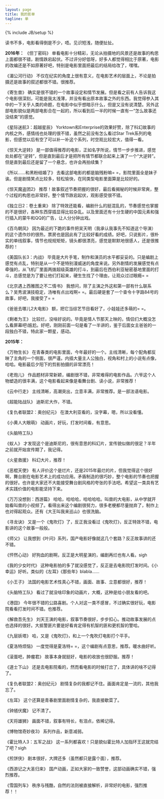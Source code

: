 ```yaml
---
layout: page
title: 我的影单
tagline: 单
---
```

{% include JB/setup %}

读书不多，电影看得倒是不少，唔。见识短浅，随便扯扯。

**2016年：**
《但丁密码》
单看电影十分精彩，无论从拍摄地的风景还是故事的构思上面都很不错，剧情跌宕起伏。不过评分好低呀，好多人都觉得相比于原著，电影的改编还是不如原著好吧，特别是电影里面把最后的结局给改了，嘿嘿。

《湄公河行动》
不仅在纪实的角度上很有意义，在电影艺术的层面上，不论是拍摄还是故事的叙述都很不错。很推荐。

《寄生兽》
确实是很不错的一个故事设定和情节发展。但是看之前有人告诉我这个电影很深刻，可能是我太浅薄，并没有看出原本故事之外的东西。我觉得参入其中的一下关乎人类的命题，在电影中似乎想暗示什么，但是又没有说清楚。另外这部电影貌似是两部电影合在一起的，所以看到后一半的时候一直有一“怎么故事还没结束”的感觉。

《星际迷航3：超越星辰》
Yorktown和Enterprise的效果好赞，除了科幻故事的内核之外，感情线也处理的很不错，虽然之前没有怎么看过Star Trek系列的电影，但感觉以后有空了可以补一补这个系列，时空观比较宏大，值得一看。

《惊天大逆转》
是一部值得推荐的电影，正如名字所说，情节一步步推进，感觉处处都在“逆转”，但是直到最后才是把所有情节都联合起来上演了一个“大逆转”。但是直到最后还是留了一个悬念，也许会再拍续集？

《所以……和黑粉结婚了》
去看这部电影的都是脑残粉嘛= =，影院里面全是妹子诶。但是剧情笑点比较多，轻松愉快，在同类型电影里面算是比较好的。

《惊天魔盗团2》
推荐！故事叙述节奏把握的很好，最后看揭秘的时候非常爽，整个过程的构思也非常好。整个情节跌宕起伏，观影感受很不错。

《独立日2：卷土重来》
除了特效还能看，编剧什么的挺混乱的，节奏感觉也掌握的不是很好，各种东西穿插显得比较杂乱。以及里面还有十分生硬的中国元素和强行插入的蒙牛和QQ的广告，让人分分钟出戏。

《百鸟朝凤》
因为最近的下跪的事件把吴天明（我承认我事先不知道这个导演）的这个遗作炒的很热，票房也是因此有了比较好看的成绩。好吧，只说影片，很朴实的单线叙事，情节也规规矩矩，镜头都很漂亮，感觉是默默地很感人，还是很推荐的！

《美国队长3：内战》
毕竟是大片手笔，制作和演员的水平都妥妥的。只是编剧上感觉有点乱，特别是从一个不是特别漫威迷的角度来说。另外剧情的发展感觉有点牵强的，从飞机厂里面两拨超级英雄的打斗，到最后在西伯利亚秘密基地里面的打斗，总感觉是为了要让他们打起来，硬生生找了个理由，让观众过过眼瘾= =

《北京遇上西雅图之不二情书》
我想问，除了主演之外这和第一部有什么联系么？吴秀波演技稳定，汤唯有点出戏啊= =。最后硬是套了一个查令十字路84号的故事，好吧，我接受了= =

《爸爸去哪儿2大电影》
额，把它当综艺节目看好了，小娃娃还多萌的= =。

《剩者为王》
比较烂，没啥好说的。毕竟是情人节那天上映的，情侣们大概没怎么看屏幕吧\尴尬。好吧，刚刚前面一句是看了一半讲的，鉴于后面女主爸爸的一段独白不错，特此家一颗星，感动。

**2015年：**

《万物生长》
在青春类的电影里面，今年最好的一个。主线清晰，每个配角都反映了主角的一个侧面，很严谨。内插大量主人公独白，视角和村上的小说有点像，哈哈。电影最后夕阳下的剪影拍摄的非常漂亮！

《老炮儿》
作品题材非常新颖，编剧很不错，非常难得的电影作品。六爷这个人物塑造的很丰满，这个电影看起来像是看舞台剧、读小说，非常推荐！

《云中行走》
主线清晰，高潮突出，立意丰满，非常推荐。是一部法语电影。

《超能陆战队》
迪斯尼大作，不错。

《复仇者联盟2：奥创纪元》
在澳大利亚看的，没字幕，嗯，所以没看懂。

《小黄人大眼萌》
动画片，好玩，打发时间看，有意思。

《头脑特工队》

《蚁人》
才发现这个是迪斯尼的，很有意思的科幻片，宣传貌似做的很足？半年之前就开始宣传期了，我记得。

《火星救援》
科幻大片，推荐！

《恶棍天使》
有人评价这个是烂片，还是2015年最烂的片，但我觉得这个很好啊，舞台剧在电影艺术上的成功应用。矛盾制造的很巧妙，整个电影的节奏也把握的很好。也许是大家还不大能接受舞台剧风格的夸张的手法吧。希望这一类具有艺术实践价值的电影能坚持下来。

《万万没想到：西游篇》
哈哈，哈哈哈，哈哈哈哈。叫兽的大电影，从中学就开始看叫兽的小视频了。看得出来这个编剧很努力，很多老梗都尽量抛弃了，制作上也对得起观众。还有《大王叫我来巡山》也很洗脑。

《寻龙诀》
又是一个《鬼吹灯》了，反正我没看过《鬼吹灯》，反正特效不错，电影讲的这个故事一般般。

《师父》
让我想到《叶问》系列，国产电影好像就这几个套路？反正故事讲的还不错。

《怦然心动》
好狗血的剧啊，反正是大明星演的，编剧再烂也有人看。sigh

《我的少女时代》
这种电影拍的多了就没感觉了，反正是去电影院打发时间。《小幸运》好听。类似的《左耳》《那些年》blabla……

《小王子》
法国的电影艺术性真心不错，画面、故事、立意都很好，推荐！

《头脑特工队》
看过了就没啥印象的动画片，大概，这种是给小朋友看的吧。

《港囧》
今年很不错的公路喜剧。个人对这一类不感冒，不过确实很好玩，电影院看看打发时间不错。也推荐。

《解救吾先生》
刘天王演的电影，叙事节奏很好，步步扣心。推动故事发展的点也选择的很好。大抵警匪片要是好看肯定得有机智的匪和更机智的警哈。

《九层妖塔》
哈，又是《鬼吹灯》，和上一个鬼吹灯电影打个平手。

《夏洛特烦恼》
一度觉得是夏洛特= =，这个编剧有点意思，推荐。暖水曲好听。

《滚蛋吧，肿瘤君》
故事本身就挺好，电影的收放也很舒服。推荐！

《道士下山》
还是去电影院看的，然而看电影的时候打岔了，具体讲的啥不记得了。

《复仇者联盟2：奥创纪元》
剧情复杂的我都记不住。画面肯定是一流的，其他我忘了。

《左耳》
这个还算是青春剧里面剧情复杂的，我直接歇菜了。

《钟馗伏魔》
记不清了。

《天将雄狮》
画面不错，叙事有特长，有泪点，依稀记得。

《博物馆奇妙夜3》
系列作品，新意减弱。

《霍比特人3：五军之战》
这一系列都喜欢！只是貌似霍比特人加指环王这就完结了吧？sigh

《煎饼侠》
剧本很好，大牌还多（虽然都只是露个面），推荐。

《西游记之大圣归来》
国产动画，正如大家的一致赞誉，这部动画确实不错，强烈推荐。

《雪国列车》
秩序与残酷，自然的法则被直接解析，非常好的电影，强烈推荐！！